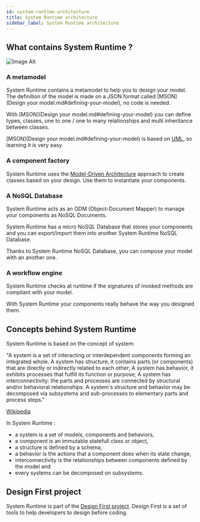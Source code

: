 ```yaml
---
id: system-runtime-architecture
title: System Runtime architecture
sidebar_label: System Runtime architecture
---
```


## What contains System Runtime ?

![Image Alt](../img/86a9bfc-archi.png)

### A metamodel

System Runtime contains a metamodel to help you to design your model. The definition of the model is made on a JSON format called [MSON](Design your model.md#defining-your-model), no code is needed. 

With [MSON](Design your model.md#defining-your-model) you can define types, classes, one to one / one to many relationships and multi inheritance between classes. 

[MSON](Design your model.md#defining-your-model) is based on [UML](http://uml.org), so learning it is very easy.

### A component factory

System Runtime uses the [Model-Driven Architecture](http://www.omg.org/mda/) approach to create classes based on your design. Use them to instantiate your components. 

### A NoSQL Database

System Runtime acts as an ODM (Object-Document Mapper) to manage your components as NoSQL Documents. 

System Runtime has a micro NoSQL Database that stores your components and you can export/import them into another System Runtime NoSQL Database. 

Thanks to System Runtime NoSQL Database, you can compose your model with an another one.

### A workflow engine

System Runtime checks at runtime if the signatures of invoked methods are compliant with your model. 

With System Runtime your components really behave the way you designed them. 

## Concepts behind System Runtime

System Runtime is based on the concept of system:

"A system is a set of interacting or interdependent components forming an integrated whole.
A system has structure, it contains parts (or components) that are directly or indirectly related to each other;
A system has behavior, it exhibits processes that fulfill its function or purpose;
A system has interconnectivity: the parts and processes are connected by structural and/or behavioral relationships.
A system's structure and behavior may be decomposed via subsystems and sub-processes to elementary parts and process steps."

[Wikipedia](https://en.wikipedia.org/wiki/System)

In System Runtime :

- a system is a set of models, components and behaviors,
- a component is an immutable statefull class or object,
- a structure is defined by a schema,
- a behavior is the actions that a component does when its state change,
- interconnectivity is the relationships between components defined by the model and
- every systems can be decomposed on subsystems.

## Design First project

System Runtime is part of the [Design First project](https://github.com/design-first). Design First is a set of tools to help developers to design before coding.